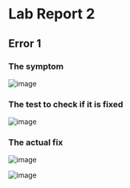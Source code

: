 # Lab Report 2 <br />
## Error 1
### The symptom <br />
![image](https://user-images.githubusercontent.com/56976660/151303058-a341262e-8db1-4835-964c-607008aaf6b7.png)<br />
### The test to check if it is fixed
![image](https://user-images.githubusercontent.com/56976660/151294276-407fd88e-35e4-49b5-b6f0-c86acff83b04.png)<br />
### The actual fix
![image](https://user-images.githubusercontent.com/56976660/151303995-bcee9d3d-39ee-4d4d-945c-90af8faaa35f.png)<br />

![image](https://user-images.githubusercontent.com/56976660/151301934-87594d00-d856-4922-8f6d-806b028e5cc4.png)


